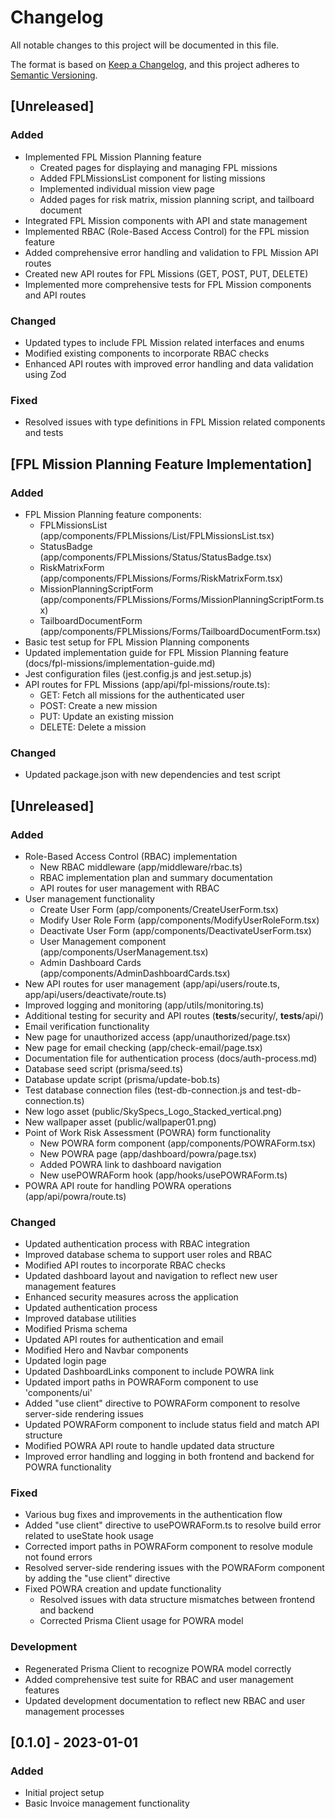 # Changelog

All notable changes to this project will be documented in this file.

The format is based on [Keep a Changelog](https://keepachangelog.com/en/1.0.0/),
and this project adheres to [Semantic Versioning](https://semver.org/spec/v2.0.0.html).

## [Unreleased]

### Added
- Implemented FPL Mission Planning feature
  - Created pages for displaying and managing FPL missions
  - Added FPLMissionsList component for listing missions
  - Implemented individual mission view page
  - Added pages for risk matrix, mission planning script, and tailboard document
- Integrated FPL Mission components with API and state management
- Implemented RBAC (Role-Based Access Control) for the FPL mission feature
- Added comprehensive error handling and validation to FPL Mission API routes
- Created new API routes for FPL Missions (GET, POST, PUT, DELETE)
- Implemented more comprehensive tests for FPL Mission components and API routes

### Changed
- Updated types to include FPL Mission related interfaces and enums
- Modified existing components to incorporate RBAC checks
- Enhanced API routes with improved error handling and data validation using Zod

### Fixed
- Resolved issues with type definitions in FPL Mission related components and tests

## [FPL Mission Planning Feature Implementation]

### Added

- FPL Mission Planning feature components:
  - FPLMissionsList (app/components/FPLMissions/List/FPLMissionsList.tsx)
  - StatusBadge (app/components/FPLMissions/Status/StatusBadge.tsx)
  - RiskMatrixForm (app/components/FPLMissions/Forms/RiskMatrixForm.tsx)
  - MissionPlanningScriptForm (app/components/FPLMissions/Forms/MissionPlanningScriptForm.tsx)
  - TailboardDocumentForm (app/components/FPLMissions/Forms/TailboardDocumentForm.tsx)
- Basic test setup for FPL Mission Planning components
- Updated implementation guide for FPL Mission Planning feature (docs/fpl-missions/implementation-guide.md)
- Jest configuration files (jest.config.js and jest.setup.js)
- API routes for FPL Missions (app/api/fpl-missions/route.ts):
  - GET: Fetch all missions for the authenticated user
  - POST: Create a new mission
  - PUT: Update an existing mission
  - DELETE: Delete a mission

### Changed

- Updated package.json with new dependencies and test script

## [Unreleased]

### Added

- Role-Based Access Control (RBAC) implementation
  - New RBAC middleware (app/middleware/rbac.ts)
  - RBAC implementation plan and summary documentation
  - API routes for user management with RBAC
- User management functionality
  - Create User Form (app/components/CreateUserForm.tsx)
  - Modify User Role Form (app/components/ModifyUserRoleForm.tsx)
  - Deactivate User Form (app/components/DeactivateUserForm.tsx)
  - User Management component (app/components/UserManagement.tsx)
  - Admin Dashboard Cards (app/components/AdminDashboardCards.tsx)
- New API routes for user management (app/api/users/route.ts, app/api/users/deactivate/route.ts)
- Improved logging and monitoring (app/utils/monitoring.ts)
- Additional testing for security and API routes (__tests__/security/, __tests__/api/)
- Email verification functionality
- New page for unauthorized access (app/unauthorized/page.tsx)
- New page for email checking (app/check-email/page.tsx)
- Documentation file for authentication process (docs/auth-process.md)
- Database seed script (prisma/seed.ts)
- Database update script (prisma/update-bob.ts)
- Test database connection files (test-db-connection.js and test-db-connection.ts)
- New logo asset (public/SkySpecs_Logo_Stacked_vertical.png)
- New wallpaper asset (public/wallpaper01.png)
- Point of Work Risk Assessment (POWRA) form functionality
  - New POWRA form component (app/components/POWRAForm.tsx)
  - New POWRA page (app/dashboard/powra/page.tsx)
  - Added POWRA link to dashboard navigation
  - New usePOWRAForm hook (app/hooks/usePOWRAForm.ts)
- POWRA API route for handling POWRA operations (app/api/powra/route.ts)

### Changed

- Updated authentication process with RBAC integration
- Improved database schema to support user roles and RBAC
- Modified API routes to incorporate RBAC checks
- Updated dashboard layout and navigation to reflect new user management features
- Enhanced security measures across the application
- Updated authentication process
- Improved database utilities
- Modified Prisma schema
- Updated API routes for authentication and email
- Modified Hero and Navbar components
- Updated login page
- Updated DashboardLinks component to include POWRA link
- Updated import paths in POWRAForm component to use 'components/ui'
- Added "use client" directive to POWRAForm component to resolve server-side rendering issues
- Updated POWRAForm component to include status field and match API structure
- Modified POWRA API route to handle updated data structure
- Improved error handling and logging in both frontend and backend for POWRA functionality

### Fixed

- Various bug fixes and improvements in the authentication flow
- Added "use client" directive to usePOWRAForm.ts to resolve build error related to useState hook usage
- Corrected import paths in POWRAForm component to resolve module not found errors
- Resolved server-side rendering issues with the POWRAForm component by adding the "use client" directive
- Fixed POWRA creation and update functionality
  - Resolved issues with data structure mismatches between frontend and backend
  - Corrected Prisma Client usage for POWRA model

### Development

- Regenerated Prisma Client to recognize POWRA model correctly
- Added comprehensive test suite for RBAC and user management features
- Updated development documentation to reflect new RBAC and user management processes

## [0.1.0] - 2023-01-01

### Added
- Initial project setup
- Basic Invoice management functionality
